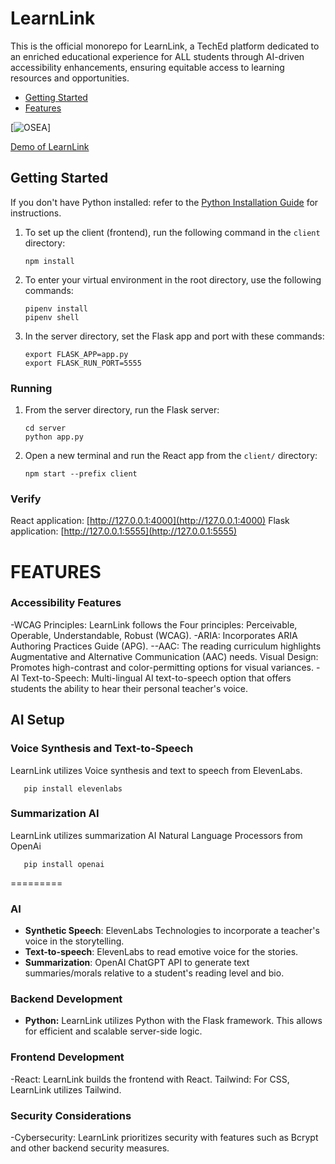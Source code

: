 
# LearnLink

This is the official monorepo for LearnLink, a TechEd platform dedicated to an enriched educational experience for ALL students through AI-driven accessibility enhancements, ensuring equitable access to learning resources and opportunities. 

- [Getting Started](#getting-started)
- [Features](#features)

[![OSEA](https://github.com/mikahado/learnlink-app/assets/64943455/a0d58957-e3aa-42e5-96ac-73589e178675)]

[Demo of LearnLink](https://www.youtube.com/watch?v=jujVtMplq9g)

## Getting Started

If you don't have Python installed: refer to the [Python Installation Guide](https://github.com/learn-co-curriculum/flatiron-python-flask-curriculum) for instructions.

1. To set up the client (frontend), run the following command in the `client` directory:

   ```
   npm install
   ```

2. To enter your virtual environment in the root directory, use the following commands:

   ```
   pipenv install
   pipenv shell
   ```

3. In the server directory, set the Flask app and port with these commands:

   ```
   export FLASK_APP=app.py
   export FLASK_RUN_PORT=5555
   ```

### Running 

1. From the server directory, run the Flask server:

   ```
   cd server
   python app.py
   ```

2. Open a new terminal and run the React app from the `client/` directory:

   ```
   npm start --prefix client
   ```
### Verify 
React application: [http://127.0.0.1:4000](http://127.0.0.1:4000)
Flask application: [http://127.0.0.1:5555](http://127.0.0.1:5555)
#####

# FEATURES

### Accessibility Features
-WCAG Principles: LearnLink follows the Four principles: Perceivable, Operable, Understandable, Robust (WCAG).
-ARIA: Incorporates ARIA Authoring Practices Guide (APG).
--AAC: The reading curriculum highlights Augmentative and Alternative Communication (AAC) needs.
Visual Design: Promotes high-contrast and color-permitting options for visual variances.
-AI Text-to-Speech: Multi-lingual AI text-to-speech option that offers students the ability to hear their personal teacher's voice.


## AI Setup

### Voice Synthesis and Text-to-Speech

LearnLink utilizes Voice synthesis and text to speech from ElevenLabs. 
```
   pip install elevenlabs
```

### Summarization AI

LearnLink utilizes summarization AI Natural Language Processors from OpenAi

```
   pip install openai
```
=========

### AI
- **Synthetic Speech**: ElevenLabs Technologies to incorporate a teacher's voice in the storytelling. 
- **Text-to-speech**: ElevenLabs to read emotive voice for the stories. 
- **Summarization**: OpenAI ChatGPT API to generate text summaries/morals relative to a student's reading level and bio.

### Backend Development

- **Python:** LearnLink utilizes Python with the Flask framework. This allows for efficient and scalable server-side logic.

### Frontend Development

-React: LearnLink builds the frontend with React.
Tailwind: For CSS, LearnLink utilizes Tailwind.

### Security Considerations

-Cybersecurity: LearnLink prioritizes security with features such as Bcrypt and other backend security measures.



